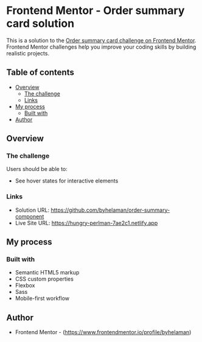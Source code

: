 # Frontend Mentor - Order summary card solution

This is a solution to the [Order summary card challenge on Frontend Mentor](https://www.frontendmentor.io/challenges/order-summary-component-QlPmajDUj). Frontend Mentor challenges help you improve your coding skills by building realistic projects. 

## Table of contents

- [Overview](#overview)
  - [The challenge](#the-challenge)
  - [Links](#links)
- [My process](#my-process)
  - [Built with](#built-with)
- [Author](#author)

## Overview

### The challenge

Users should be able to:

- See hover states for interactive elements

### Links

- Solution URL: https://github.com/byhelaman/order-summary-component
- Live Site URL: https://hungry-perlman-7ae2c1.netlify.app

## My process

### Built with

- Semantic HTML5 markup
- CSS custom properties
- Flexbox
- Sass
- Mobile-first workflow

## Author
- Frontend Mentor - (https://www.frontendmentor.io/profile/byhelaman)